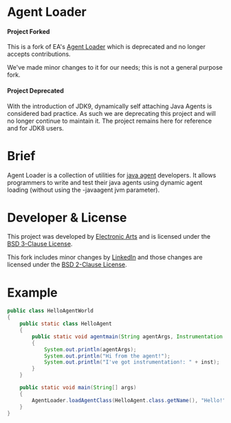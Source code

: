 Agent Loader
============

#### Project Forked

This is a fork of EA's [Agent Loader](https://github.com/electronicarts/ea-agent-loader) which is
deprecated and no longer accepts contributions.

We've made minor changes to it for our needs; this is not a general purpose fork.

#### Project Deprecated

With the introduction of JDK9, dynamically self attaching Java Agents is considered bad practice. As such we are deprecating this project and will no longer continue to maintain it.
The project remains here for reference and for JDK8 users.

Brief
============
Agent Loader is a collection of utilities for [java agent](https://docs.oracle.com/javase/8/docs/api/java/lang/instrument/package-summary.html) developers.
It allows programmers to write and test their java agents using dynamic agent loading (without using the -javaagent jvm parameter).

Developer & License
======

This project was developed by [Electronic Arts](http://www.ea.com) and
is licensed under the [BSD 3-Clause License](EA-LICENSE).

This fork includes minor changes by [LinkedIn](http://www.linkedin.com)
and those changes are licensed under the [BSD 2-Clause
License](LICENSE).

Example
=======
```java
public class HelloAgentWorld
{
    public static class HelloAgent
    {
        public static void agentmain(String agentArgs, Instrumentation inst)
        {
            System.out.println(agentArgs);
            System.out.println("Hi from the agent!");
            System.out.println("I've got instrumentation!: " + inst);
        }
    }

    public static void main(String[] args)
    {
        AgentLoader.loadAgentClass(HelloAgent.class.getName(), "Hello!");
    }
}
```
